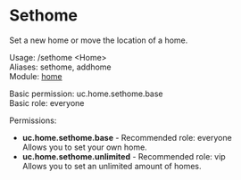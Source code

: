 Sethome
====
Set a new home or move the location of a home.

Usage: /sethome \<Home\><br>
Aliases: sethome, addhome<br>
Module: [home](../modules/home.md)<br>

Basic permission: uc.home.sethome.base<br>
Basic role: everyone<br>

Permissions: <br>
* **uc.home.sethome.base** - Recommended role: everyone<br>Allows you to set your own home.
* **uc.home.sethome.unlimited** - Recommended role: vip<br>Allows you to set an unlimited amount of homes.

